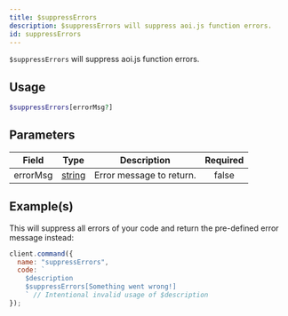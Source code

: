 ```yaml
---
title: $suppressErrors
description: $suppressErrors will suppress aoi.js function errors.
id: suppressErrors
---
```


`$suppressErrors` will suppress aoi.js function errors.

## Usage

```php
$suppressErrors[errorMsg?]
```

## Parameters

| Field    | Type                                                                                              | Description              | Required |
| -------- | ------------------------------------------------------------------------------------------------- | ------------------------ | :------: |
| errorMsg | [string](https://developer.mozilla.org/en-US/docs/Web/JavaScript/Reference/Global_Objects/String) | Error message to return. |  false   |

## Example(s)

This will suppress all errors of your code and return the pre-defined error message instead:

```javascript
client.command({
  name: "suppressErrors",
  code: `
    $description
    $suppressErrors[Something went wrong!]
    ` // Intentional invalid usage of $description
});
```
